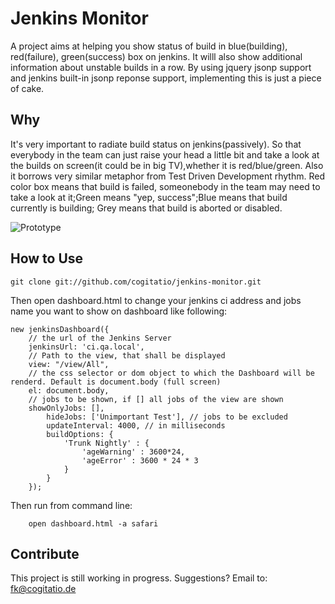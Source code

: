 Jenkins Monitor
=============

A project aims at helping you show status of build in blue(building), red(failure), green(success) box on jenkins. It willl also show additional information about unstable builds in a row.
By using jquery jsonp support and jenkins built-in jsonp reponse support, implementing this is just a piece of cake.

Why
-------

It's very important to radiate build status on jenkins(passively). So that everybody in the team can just raise your head a little bit and take a look at the builds on screen(it could be in big TV),whether it is red/blue/green. Also it borrows very similar metaphor from Test Driven Development rhythm. Red color box means that build is failed, someonebody in the team may need to take a look at it;Green means "yep, success";Blue means that build currently is building; Grey means that build is aborted or disabled.

![Prototype](http://screencast.com/t/A3zGsGM3s "Optional title")

How to Use
-----------

    git clone git://github.com/cogitatio/jenkins-monitor.git


  Then open dashboard.html to change your jenkins ci address and jobs name you want to show on dashboard like following:
	
	new jenkinsDashboard({
		// the url of the Jenkins Server
		jenkinsUrl: 'ci.qa.local',
		// Path to the view, that shall be displayed
		view: "/view/All",
		// the css selector or dom object to which the Dashboard will be renderd. Default is document.body (full screen)
		el: document.body, 
		// jobs to be shown, if [] all jobs of the view are shown
		showOnlyJobs: [],                      
            hideJobs: ['Unimportant Test'], // jobs to be excluded
            updateInterval: 4000, // in milliseconds
            buildOptions: {
                'Trunk Nightly' : {
                    'ageWarning' : 3600*24,
                    'ageError' : 3600 * 24 * 3
                }
            }
		});
		
  Then run from command line: 

		open dashboard.html -a safari
		

Contribute
------------
This project is still working in progress.
Suggestions? Email to: fk@cogitatio.de